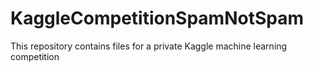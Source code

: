 # KaggleCompetitionSpamNotSpam

This repository contains files for a private Kaggle machine learning competition
